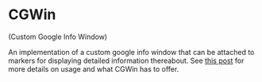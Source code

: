 CGWin
=====
(Custom Google Info Window)

An implementation of a custom google info window that can be attached to markers for displaying detailed information thereabout. See [this post](http://www.artandlogic.com/blog/2014/02/custom-google-maps-info-windows/) for more details on usage and what CGWin has to offer.